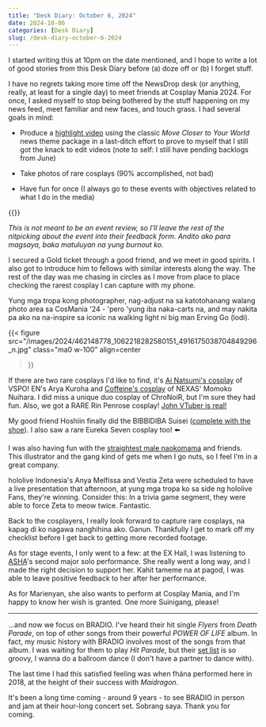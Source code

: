 ```yaml
---
title: "Desk Diary: October 6, 2024"
date: 2024-10-06
categories: [Desk Diary]
slug: /desk-diary-october-6-2024
---
```


I started writing this at 10pm on the date mentioned, and I hope to write a lot of good stories from this Desk Diary before (a) doze off or (b) I forget stuff.

I have no regrets taking more time off the NewsDrop desk (or anything, really, at least for a single day) to meet friends at Cosplay Mania 2024. For once, I asked myself to stop being bothered by the stuff happening on my news feed, meet familiar and new faces, and touch grass. I had several goals in mind:

- Produce a [highlight video](https://www.youtube.com/watch?v=WM2baIrn4oo) using the classic _Move Closer to Your World_ news theme package in a last-ditch effort to prove to myself that I still got the knack to edit videos (note to self: I still have pending backlogs from June)

- Take photos of rare cosplays (90% accomplished, not bad)

- Have fun for once (I always go to these events with objectives related to what I do in the media)

{{<youtube WM2baIrn4oo>}}

_This is not meant to be an event review, so I'll leave the rest of the nitpicking about the event into their feedback form. Andito ako para magsaya, baka matuluyan na yung burnout ko._

I secured a Gold ticket through a good friend, and we meet in good spirits. I also got to introduce him to fellows with similar interests along the way. The rest of the day was me chasing in circles as I move from place to place checking the rarest cosplay I can capture with my phone.

Yung mga tropa kong photographer, nag-adjust na sa katotohanang walang photo area sa CosMania '24 - 'pero 'yung iba naka-carts na, and may nakita pa ako na na-inspire sa iconic na walking light ni big man Erving Go (lodi).

{{< figure
  src="/images/2024/462148778_1062218282580151_4916175038704849296_n.jpg"
  class="ma0 w-100"
  align=center
>}}

If there are two rare cosplays I'd like to find, it's [Ai Natsumi's cosplay](https://x.com/aisthethicc/status/1842474281500016695) of VSPO! EN's Arya Kuroha and [Coffeine's cosplay](https://x.com/CoffeineCoco/status/1842418104246407439) of NEXAS' Momoko Nuihara. I did miss a unique duo cosplay of ChroNoiR, but I'm sure they had fun. Also, we got a RARE Rin Penrose cosplay! [John VTuber is real!](https://web.facebook.com/photo/?fbid=476408245380639&set=a.476412285380235)

My good friend Hoshiin finally did the BIBBIDIBA Suisei ([complete with the shoe](https://web.facebook.com/photo/?fbid=476408485380615&set=a.476412285380235)). I also saw a rare Eureka Seven cosplay too! ⬅️

I was also having fun with the [straightest male naokomama](https://web.facebook.com/photo/?fbid=476408175380646&set=a.476412285380235) and friends. This illustrator and the gang kind of gets me when I go nuts, so I feel I'm in a great company.

hololive Indonesia's Anya Melfissa and Vestia Zeta were scheduled to have a live presentation that afternoon, at yung mga tropa ko sa side ng hololive Fans, they're winning. Consider this: In a trivia game segment, they were able to force Zeta to meow twice. Fantastic.

Back to the cosplayers, I really look forward to capture rare cosplays, na kapag di ko nagawa nanghihina ako. Ganun. Thankfully I get to mark off my checklist before I get back to getting more recorded footage.

As for stage events, I only went to a few: at the EX Hall, I was listening to [ASHA](https://vtubernewsdrop.com/spotlight-asha/)'s second major solo performance. She really went a long way, and I made the right decision to support her. Kahit tameme na at pagod, I was able to leave positive feedback to her after her performance.

As for Marienyan, she also wants to perform at Cosplay Mania, and I'm happy to know her wish is granted. One more Suinigang, please!

* * *

...and now we focus on BRADIO. I've heard their hit single _Flyers_ from _Death Parade_, on top of other songs from their powerful _POWER OF LIFE_ album. In fact, my music history with BRADIO involves most of the songs from that album. I was waiting for them to play _Hit Parade_, but their [set list](https://www.instagram.com/p/DAv6MZOTmLo/?igsh=cDN6MnJmdmxyc3B2) is so groovy, I wanna do a ballroom dance (I don't have a partner to dance with).

The last time I had this satisfied feeling was when fhána performed here in 2018, at the height of their success with _Maidragon_.

It's been a long time coming - around 9 years - to see BRADIO in person and jam at their hour-long concert set. Sobrang saya. Thank you for coming.
